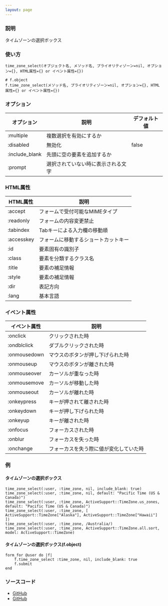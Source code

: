 ```yaml
---
layout: page
---
```


### 説明

タイムゾーンの選択ボックス

### 使い方

    time_zone_select(オブジェクト名, メソッド名, プライオリティゾーン=nil, オプション={}, HTML属性={} or イベント属性={})

    # f.object
    f.time_zone_select(メソッド名, プライオリティゾーン=nil, オプション={}, HTML属性={} or イベント属性={})

### オプション

| オプション     | 説明                               | デフォルト値 |
| -------------- | ---------------------------------- | ------------ |
| :multiple      | 複数選択を有効にするか             |              |
| :disabled      | 無効化                             | false        |
| :include_blank | 先頭に空の要素を追加するか         |              |
| :prompt        | 選択されていない時に表示される文字 |              |

### HTML属性

| HTML属性   | 説明                                 |
| ---------- | ------------------------------------ |
| :accept    | フォームで受付可能なMIMEタイプ       |
| :readonly  | フォームの内容変更禁止               |
| :tabindex  | Tabキーによる入力欄の移動順          |
| :accesskey | フォームに移動するショートカットキー |
| :id        | 要素固有の識別子                     |
| :class     | 要素を分類するクラス名               |
| :title     | 要素の補足情報                       |
| :style     | 要素の補足情報                       |
| :dir       | 表記方向                             |
| :lang      | 基本言語                             |

### イベント属性

| イベント属性 | 説明                                   |
| ------------ | -------------------------------------- |
| :onclick     | クリックされた時                       |
| :ondblclick  | ダブルクリックされた時                 |
| :onmousedown | マウスのボタンが押し下げられた時       |
| :onmouseup   | マウスのボタンが離された時             |
| :onmouseover | カーソルが重なった時                   |
| :onmousemove | カーソルが移動した時                   |
| :onmouseout  | カーソルが離れた時                     |
| :onkeypress  | キーが押されて離された時               |
| :onkeydown   | キーが押し下げられた時                 |
| :onkeyup     | キーが離された時                       |
| :onfocus     | フォーカスされた時                     |
| :onblur      | フォーカスを失った時                   |
| :onchange    | フォーカスを失う際に値が変化していた時 |

### 例

#### タイムゾーンの選択ボックス

    time_zone_select(:user, :time_zone, nil, include_blank: true)
    time_zone_select(:user, :time_zone, nil, default: "Pacific Time (US & Canada)")
    time_zone_select(:user, :time_zone, ActiveSupport::TimeZone.us_zones, default: "Pacific Time (US & Canada)")
    time_zone_select(:user, :time_zone, [ ActiveSupport::TimeZone["Alaska"], ActiveSupport::TimeZone["Hawaii"] ])
    time_zone_select(:user, :time_zone, /Australia/)
    time_zone_select(:user, :time_zone, ActiveSupport::TimeZone.all.sort, model: ActiveSupport::TimeZone)

#### タイムゾーンの選択ボックス(f.object)

    form_for @user do |f|
        f.time_zone_select :time_zone, nil, include_blank: true
        f.submit
    end

### ソースコード

- [GitHub](https://github.com/rails/rails/blob/984c3ef2775781d47efa9f541ce570daa2434a80/actionview/lib/action_view/helpers/form_options_helper.rb#L291)
- [GitHub](https://github.com/rails/rails/blob/984c3ef2775781d47efa9f541ce570daa2434a80/actionview/lib/action_view/helpers/form_options_helper.rb#L881)

